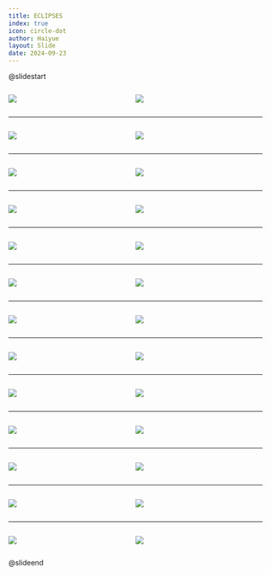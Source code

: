 ```yaml
---
title: ECLIPSES
index: true
icon: circle-dot
author: Haiyue
layout: Slide
date: 2024-09-23
---
```

 
@slidestart

<div style="display:flex">
<div style="flex:1">

![](/reading/english/Level-V/ECLIPSES/001.webp)
</div>
<div style="flex:1">

![](/reading/english/Level-V/ECLIPSES/002.webp)
</div>
</div>

---

<div style="display:flex">
<div style="flex:1">

![](/reading/english/Level-V/ECLIPSES/003.webp)
</div>
<div style="flex:1">

![](/reading/english/Level-V/ECLIPSES/004.webp)
</div>
</div>

---

<div style="display:flex">
<div style="flex:1">

![](/reading/english/Level-V/ECLIPSES/005.webp)
</div>
<div style="flex:1">

![](/reading/english/Level-V/ECLIPSES/006.webp)
</div>
</div>

---

<div style="display:flex">
<div style="flex:1">

![](/reading/english/Level-V/ECLIPSES/007.webp)
</div>
<div style="flex:1">

![](/reading/english/Level-V/ECLIPSES/008.webp)
</div>
</div>

---

<div style="display:flex">
<div style="flex:1">

![](/reading/english/Level-V/ECLIPSES/009.webp)
</div>
<div style="flex:1">

![](/reading/english/Level-V/ECLIPSES/010.webp)
</div>
</div>

---

<div style="display:flex">
<div style="flex:1">

![](/reading/english/Level-V/ECLIPSES/011.webp)
</div>
<div style="flex:1">

![](/reading/english/Level-V/ECLIPSES/012.webp)
</div>
</div>

---

<div style="display:flex">
<div style="flex:1">

![](/reading/english/Level-V/ECLIPSES/013.webp)
</div>
<div style="flex:1">

![](/reading/english/Level-V/ECLIPSES/014.webp)
</div>
</div>

---

<div style="display:flex">
<div style="flex:1">

![](/reading/english/Level-V/ECLIPSES/015.webp)
</div>
<div style="flex:1">

![](/reading/english/Level-V/ECLIPSES/016.webp)
</div>
</div>

---

<div style="display:flex">
<div style="flex:1">

![](/reading/english/Level-V/ECLIPSES/017.webp)
</div>
<div style="flex:1">

![](/reading/english/Level-V/ECLIPSES/018.webp)
</div>
</div>

---

<div style="display:flex">
<div style="flex:1">

![](/reading/english/Level-V/ECLIPSES/019.webp)
</div>
<div style="flex:1">

![](/reading/english/Level-V/ECLIPSES/020.webp)
</div>
</div>

---

<div style="display:flex">
<div style="flex:1">

![](/reading/english/Level-V/ECLIPSES/021.webp)
</div>
<div style="flex:1">

![](/reading/english/Level-V/ECLIPSES/022.webp)
</div>
</div>

---

<div style="display:flex">
<div style="flex:1">

![](/reading/english/Level-V/ECLIPSES/023.webp)
</div>
<div style="flex:1">

![](/reading/english/Level-V/ECLIPSES/024.webp)
</div>
</div>

---

<div style="display:flex">
<div style="flex:1">

![](/reading/english/Level-V/ECLIPSES/025.webp)
</div>
<div style="flex:1">

![](/reading/english/Level-V/ECLIPSES/026.webp)
</div>
</div>

@slideend
